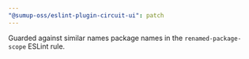 ```yaml
---
"@sumup-oss/eslint-plugin-circuit-ui": patch
---
```


Guarded against similar names package names in the `renamed-package-scope` ESLint rule.
